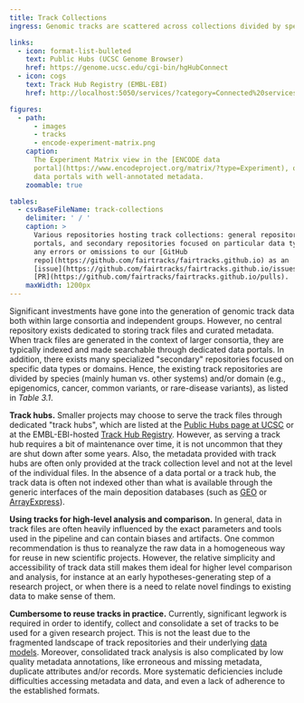 ```yaml
---
title: Track Collections
ingress: Genomic tracks are scattered across collections divided by species, domains, and consortia

links:
  - icon: format-list-bulleted
    text: Public Hubs (UCSC Genome Browser)
    href: https://genome.ucsc.edu/cgi-bin/hgHubConnect
  - icon: cogs
    text: Track Hub Registry (EMBL-EBI)
    href: http://localhost:5050/services/?category=Connected%20services&tags%5B0%5D=Track%20Hub%20Registry

figures:
  - path:
      - images
      - tracks
      - encode-experiment-matrix.png
    caption:
      The Experiment Matrix view in the [ENCODE data
      portal](https://www.encodeproject.org/matrix/?type=Experiment), one of the most comprehensive
      data portals with well-annotated metadata.
    zoomable: true

tables:
  - csvBaseFileName: track-collections
    delimiter: ' / '
    caption: >
      Various repositories hosting track collections: general repositories, consortia-specific data
      portals, and secondary repositories focused on particular data types or domains. Please report
      any errors or omissions to our [GitHub
      repo](https://github.com/fairtracks/fairtracks.github.io) as an
      [issue](https://github.com/fairtracks/fairtracks.github.io/issues), or provide a
      [PR](https://github.com/fairtracks/fairtracks.github.io/pulls).
    maxWidth: 1200px
---
```


Significant investments have gone into the generation of genomic track data both within large
consortia and independent groups. However, no central repository exists dedicated to storing track
files and curated metadata. When track files are generated in the context of larger consortia, they
are typically indexed and made searchable through dedicated data portals. In addition, there exists
many specialized "secondary" repositories focused on specific data types or domains. Hence, the
existing track repositories are divided by species (mainly human vs. other systems) and/or domain
(e.g., epigenomics, cancer, common variants, or rare-disease variants), as listed in _Table 3.1_.

<ui-quote-text :quote='"No central repository exists dedicated to storing track files and curated metadata."'>
</ui-quote-text>

**Track hubs.** Smaller projects may choose to serve the track files through dedicated "track hubs",
which are listed at the [Public Hubs page at UCSC](https://genome.ucsc.edu/cgi-bin/hgHubConnect) or
at the EMBL-EBI-hosted
[Track Hub Registry](/services/?category=Connected%20services&tags%5B0%5D=Track%20Hub%20Registry).
However, as serving a track hub requires a bit of maintenance over time, it is not uncommon that
they are shut down after some years. Also, the metadata provided with track hubs are often only
provided at the track collection level and not at the level of the individual files. In the absence
of a data portal or a track hub, the track data is often not indexed other than what is available
through the generic interfaces of the main deposition databases (such as
[GEO](http://www.ncbi.nlm.nih.gov/geo/) or
[ArrayExpress](https://www.ebi.ac.uk/biostudies/arrayexpress)).

**Using tracks for high-level analysis and comparison.** In general, data in track files are often
heavily influenced by the exact parameters and tools used in the pipeline and can contain biases and
artifacts. One common recommendation is thus to reanalyze the raw data in a homogeneous way for
reuse in new scientific projects. However, the relative simplicity and accessibility of track data
still makes them ideal for higher level comparison and analysis, for instance at an early
hypotheses-generating step of a research project, or when there is a need to relate novel findings
to existing data to make sense of them.

**Cumbersome to reuse tracks in practice.** Currently, significant legwork is required in order to
identify, collect and consolidate a set of tracks to be used for a given research project. This is
not the least due to the fragmented landscape of track repositories and their underlying
[data models](/fair/#fair-02-metadata-models). Moreover, consolidated track analysis is also
complicated by low quality metadata annotations, like erroneous and missing metadata, duplicate
attributes and/or records. More systematic deficiencies include difficulties accessing metadata and
data, and even a lack of adherence to the established formats.
